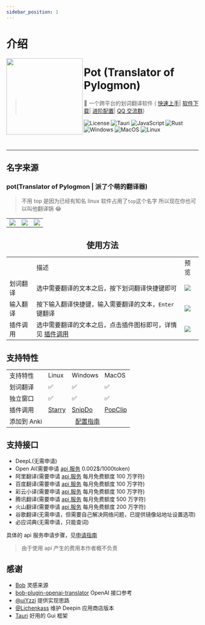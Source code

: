 ```yaml
---
sidebar_position: 1
---
```


# 介绍

<img width="200px" src="https://cdn.staticaly.com/gh/Pylogmon/pot/master/public/icon.png" align="left"/>

# Pot (Translator of Pylogmon)

> 🌈 一个跨平台的划词翻译软件 (
> [快速上手](/docs/tutorial/intro)|
> [软件下载](/download)|
> [进阶配置](/docs/category/软件配置)|
> [QQ 交流群](https://cdn.staticaly.com/gh/Pylogmon/pot/master/asset/qq_group.jpg))

![License](https://img.shields.io/github/license/Pylogmon/pot.svg)
![Tauri](https://img.shields.io/badge/Tauri-1.3.0-blue?logo=tauri)
![JavaScript](https://img.shields.io/badge/-JavaScript-yellow?logo=javascript&logoColor=white)
![Rust](https://img.shields.io/badge/-Rust-orange?logo=rust&logoColor=white)
![Windows](https://img.shields.io/badge/-Windows-blue?logo=windows&logoColor=white)
![MacOS](https://img.shields.io/badge/-macOS-black?&logo=apple&logoColor=white)
![Linux](https://img.shields.io/badge/-Linux-yellow?logo=linux&logoColor=white)

<br/>
<hr/>

## 名字来源

### pot(Translator of Pylogmon | 派了个萌的翻译器)

> 不用 top 是因为已经有知名 linux 软件占用了`top`这个名字
> 所以现在你也可以叫他翻译锅 😂

<div align="center">
<table>
<tr>
    <td> <img src="https://cdn.staticaly.com/gh/Pylogmon/pot/master/asset/dark.png"/></td>
    <td> <img src="https://cdn.staticaly.com/gh/Pylogmon/pot/master/asset/example.png"/></td>
    <td> <img src="https://cdn.staticaly.com/gh/Pylogmon/pot/master/asset/light.png"/></td>
</tr>
</table>

## 使用方法

<table>
<tr>
    <td></td>
    <td>描述</td>
    <td>预览</td>
</tr>
<tr>
    <td>划词翻译</td>
    <td>选中需要翻译的文本之后，按下划词翻译快捷键即可</td>
    <td> <img src="https://cdn.staticaly.com/gh/Pylogmon/pot/master/asset/output1.gif"/></td>
</tr>
<tr>
    <td>输入翻译</td>
    <td>按下输入翻译快捷键，输入需要翻译的文本，<code>Enter</code> 键翻译</td>
    <td><img src="https://cdn.staticaly.com/gh/Pylogmon/pot/master/asset/output2.gif"/></td>
</tr>
<tr>
    <td>插件调用</td>
    <td>选中需要翻译的文本之后，点击插件图标即可，详情见 <a href="/docs/tutorial/config/plugin_config">插件调用</a></td>
    <td><img src="https://cdn.staticaly.com/gh/Pylogmon/pot/master/asset/output3.gif"/></td>
</tr>
</table>

</div>

## 支持特性

<table>
<tr>
    <td>支持特性</td>
    <td>Linux</td>
    <td>Windows</td>
    <td>MacOS</td>
</tr>
<tr>
    <td>划词翻译</td>
    <td>✅</td>
    <td>✅</td>
    <td>✅</td>
</tr>
<tr>
    <td>独立窗口</td>
    <td>✅</td>
    <td>✅</td>
    <td>✅</td>
</tr>
<tr>
    <td>插件调用</td>
    <td> <a href="/docs/tutorial/config/plugin_config#starrylinux">Starry</a></td>
    <td> <a href="/docs/tutorial/config/plugin_config#snipdowindows">SnipDo</a></td>
    <td> <a href="/docs/tutorial/config/plugin_config#popclipmacos">PopClip</a></td>
</tr>
<tr>
    <td>添加到 Anki</td>
    <td colspan="3" align="center"> <a href="/docs/tutorial/config/ext_config#anki">配置指南</a></td>
</tr>
</table>

## 支持接口

- DeepL(无需申请)
- Open AI(需要申请 [api 服务](/docs/category/api服务申请) 0.002$/1000token)
- 阿里翻译(需要申请 [api 服务](/docs/category/api服务申请) 每月免费额度 100 万字符)
- 百度翻译(需要申请 [api 服务](/docs/category/api服务申请) 每月免费额度 100 万字符)
- 彩云小译(需要申请 [api 服务](/docs/category/api服务申请) 每月免费额度 100 万字符)
- 腾讯翻译(需要申请 [api 服务](/docs/category/api服务申请) 每月免费额度 500 万字符)
- 火山翻译(需要申请 [api 服务](/docs/category/api服务申请) 每月免费额度 200 万字符)
- 谷歌翻译(无需申请，但需要自己解决网络问题，已提供镜像站地址设置选项)
- 必应词典(无需申请，只能查词)

具体的 api 服务申请步骤，见[申请指南](/docs/category/api服务申请)

> 由于使用 api 产生的费用本作者概不负责

## 感谢

- [Bob](https://github.com/ripperhe/Bob) 灵感来源
- [bob-plugin-openai-translator](https://github.com/yetone/bob-plugin-openai-translator) OpenAI 接口参考
- [@uiYzzi](https://github.com/uiYzzi) 提供实现思路
- [@Lichenkass](https://github.com/Lichenkass) 维护 Deepin 应用商店版本
- [Tauri](https://github.com/tauri-apps/tauri) 好用的 Gui 框架
